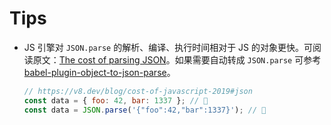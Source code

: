 # Tips

* JS 引擎对 `JSON.parse` 的解析、编译、执行时间相对于 JS 的对象更快。可阅读原文：[The cost of parsing JSON](https://v8.dev/blog/cost-of-javascript-2019#json)。如果需要自动转成 `JSON.parse` 可参考 [babel-plugin-object-to-json-parse](https://github.com/nd-02110114/babel-plugin-object-to-json-parse)。

    ```js
    // https://v8.dev/blog/cost-of-javascript-2019#json
    const data = { foo: 42, bar: 1337 }; // 🐌
    const data = JSON.parse('{"foo":42,"bar":1337}'); // 🚀
    ```
